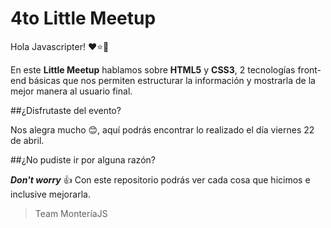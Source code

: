 # 4to Little Meetup

Hola Javascripter! :heart::star::blue_heart:

En este **Little Meetup** hablamos sobre **HTML5** y **CSS3**, 2 tecnologías front-end básicas que nos permiten estructurar la información y mostrarla de la mejor manera al usuario final.

##¿Disfrutaste del evento?

Nos alegra mucho :blush:, aquí podrás encontrar lo realizado el día viernes 22 de abril.

##¿No pudiste ir por alguna razón?

_**Don't worry**_ :+1: Con este repositorio podrás ver cada cosa que hicimos e inclusive mejorarla.

> Team MonteríaJS